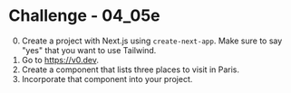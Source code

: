 # Challenge - 04_05e

0. Create a project with Next.js using `create-next-app`. Make sure to say "yes" that you want to use Tailwind.
1. Go to https://v0.dev.
2. Create a component that lists three places to visit in Paris.
3. Incorporate that component into your project.
